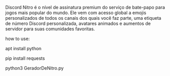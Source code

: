 Discord Nitro é o nível de assinatura premium do serviço de bate-papo para jogos mais popular do mundo. Ele vem com acesso global a emojis personalizados de todos os canais dos quais você faz parte, uma etiqueta de número Discord personalizada, avatares animados e aumentos de servidor para suas comunidades favoritas.

how to use:

apt install python

pip install requests

python3 GeradorDeNitro.py
